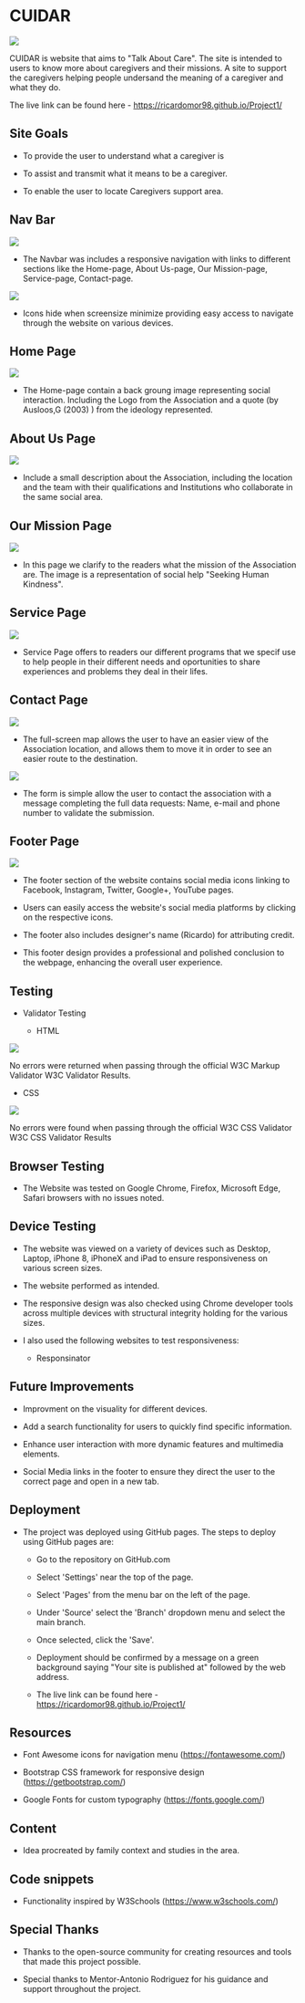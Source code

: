 # CUIDAR

   <img src="assets/images/cuidar.readme.file.png">

CUIDAR is website that aims to "Talk About Care". The site is intended to users to know more about caregivers and their missions. 
A site to support the caregivers helping people undersand the meaning of a caregiver and what they do.

The live link can be found here - https://ricardomor98.github.io/Project1/

## Site Goals

- To provide the user to understand what a caregiver is

- To assist and transmit what it means to be a caregiver.

- To enable the user to locate Caregivers support area.

## Nav Bar

<img src="assets/images/navbar-fullscreen.png">

- The Navbar was includes a responsive navigation with links to different sections like the Home-page,  About Us-page, Our Mission-page, Service-page, Contact-page. 

<img src="assets/images/navbar-smallscreen.png">

- Icons hide when screensize minimize providing easy access to navigate through the website on various devices.

## Home Page

<img src="assets/images/home-page.png">

- The Home-page contain a back groung image representing social interaction. Including the Logo from the Association and a quote (by Ausloos,G (2003) ) from the ideology represented.

## About Us Page

<img src="assets/images/about-page.png">

- Include a small description about the Association, including the location and the team with their qualifications and Institutions who collaborate in the same social area.

## Our Mission Page

<img src="assets/images/our-missionpage.png">

- In this page we clarify to the readers what the mission of the Association are. The image is a representation of social help "Seeking Human Kindness".

## Service Page

<img src="assets/images/service-page.png">

- Service Page offers to readers our different programs that we specif use to help people in their different needs and oportunities to share experiences and problems they deal in their lifes.

## Contact Page

<img src="assets/images/map-img.png">

- The full-screen map allows the user to have an easier view of the Association location, and allows them to move it in order to see an easier route to the destination.

<img src="assets/images/contact-form.png">

- The form is simple allow the user to contact the association with a message completing the full data requests: Name, e-mail and phone number to validate the submission.

## Footer Page

<img src="assets/images/footer-page.png">

- The footer section of the website contains social media icons linking to Facebook, Instagram, Twitter, Google+, YouTube pages.

- Users can easily access the website's social media platforms by clicking on the respective icons.

- The footer also includes designer's name (Ricardo) for attributing credit.

- This footer design provides a professional and polished conclusion to the webpage, enhancing the overall user experience.

## Testing

- Validator Testing 

   - HTML

<img src="assets/images/html-validator.png">

No errors were returned when passing through the official W3C Markup Validator W3C Validator Results.

   - CSS

<img src="assets/images/css-validator.png">

No errors were found when passing through the official W3C CSS Validator
W3C CSS Validator Results

## Browser Testing

- The Website was tested on Google Chrome, Firefox, Microsoft Edge, Safari browsers with no issues noted.

## Device Testing

- The website was viewed on a variety of devices such as Desktop, Laptop, iPhone 8, iPhoneX and iPad to ensure responsiveness on various screen sizes. 

- The website performed as intended. 

- The responsive design was also checked using Chrome developer tools across multiple devices with structural integrity holding for the various sizes.

- I also used the following websites to test responsiveness:
     
     - Responsinator


## Future Improvements

- Improvment on the visuality for different devices.

- Add a search functionality for users to quickly find specific information.

- Enhance user interaction with more dynamic features and multimedia elements.

- Social Media links in the footer to ensure they direct the user to the correct page and open in a new tab.

## Deployment

- The project was deployed using GitHub pages. The steps to deploy using GitHub pages are:

   - Go to the repository on GitHub.com

   - Select 'Settings' near the top of the page.
   
   - Select 'Pages' from the menu bar on the left of the page.
   
   - Under 'Source' select the 'Branch' dropdown menu and select the main branch.
   
   - Once selected, click the 'Save'.
   
   - Deployment should be confirmed by a message on a green background saying "Your site is published at" followed by the web address.
   
   - The live link can be found here - https://ricardomor98.github.io/Project1/

## Resources

- Font Awesome icons for navigation menu (https://fontawesome.com/)

- Bootstrap CSS framework for responsive design (https://getbootstrap.com/)

- Google Fonts for custom typography (https://fonts.google.com/)

## Content

- Idea procreated by family context and studies in the area.

## Code snippets

- Functionality inspired by W3Schools (https://www.w3schools.com/)

## Special Thanks

- Thanks to the open-source community for creating resources and tools that made this project possible.

- Special thanks to Mentor-Antonio Rodriguez  for his guidance and support throughout the project.